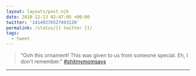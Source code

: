 ```yaml
---
layout: layouts/post.njk
date: 2010-12-13 02:47:05 +00:00
twitter: '14149276527493120'
permalink: /status/{{ twitter }}/
tags: 
  - tweet
---
```


> "Ooh this ornament! This was given to us from someone special. Eh, I don't remember." [#shitmymomsays](https://twitter.com/hashtag/shitmymomsays)

---
